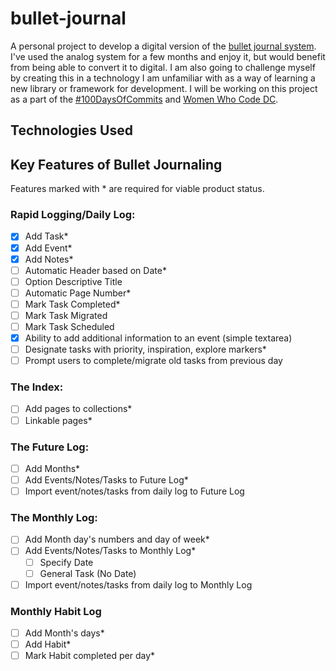 # bullet-journal
A personal project to develop a digital version of the [bullet journal system](bulletjournal.com). I've used the analog system for a few months and enjoy it, but would benefit from being able to convert it to digital. I am also going to challenge myself by creating this in a technology I am unfamiliar with as a way of learning a new library or framework for development. I will be working on this project as a part of the [#100DaysOfCommits](https://medium.com/@WomenWhoCodeDC/100-days-of-commits-60af0abe8825#.nl8bdz2iz) and [Women Who Code DC](https://twitter.com/WomenWhoCodeDC).

## Technologies Used

## Key Features of Bullet Journaling
Features marked with * are required for viable product status.
### Rapid Logging/Daily Log:
- [x] Add Task*
- [x] Add Event*
- [x] Add Notes*
- [ ] Automatic Header based on Date*
- [ ] Option Descriptive Title
- [ ] Automatic Page Number*
- [ ] Mark Task Completed*
- [ ] Mark Task Migrated
- [ ] Mark Task Scheduled
- [x] Ability to add additional information to an event (simple textarea)
- [ ] Designate tasks with priority, inspiration, explore markers*
- [ ] Prompt users to complete/migrate old tasks from previous day

### The Index:
- [ ] Add pages to collections*
- [ ] Linkable pages*

### The Future Log:
- [ ] Add Months*
- [ ] Add Events/Notes/Tasks to Future Log*
- [ ] Import event/notes/tasks from daily log to Future Log

### The Monthly Log:
- [ ] Add Month day's numbers and day of week*
- [ ] Add Events/Notes/Tasks to Monthly Log*
  - [ ] Specify Date
  - [ ] General Task (No Date)
- [ ] Import event/notes/tasks from daily log to Monthly Log

### Monthly Habit Log
- [ ] Add Month's days*
- [ ] Add Habit*
- [ ] Mark Habit completed per day*
